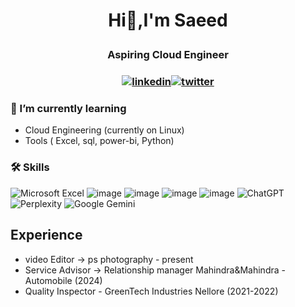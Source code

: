# <p align="center">Hi👋,I'm Saeed</p>
### <p align="center">Aspiring Cloud Engineer</p>
### <p align="Center">[![linkedin](https://img.shields.io/badge/linkedin-0A66C2?style=for-the-badge&logo=linkedin&logoColor=white)](https://www.linkedin.com/in/shaik-mohammed-sayeed-82b00a239/)[![twitter](https://img.shields.io/badge/twitter-1DA1F2?style=for-the-badge&logo=twitter&logoColor=white)](https://x.com/SMD_THE_MAN)
</p>

### 🌱 I’m currently learning

- Cloud Engineering (currently on Linux)
- Tools ( Excel, sql, power-bi, Python)


### 🛠 Skills

![Microsoft Excel](https://img.shields.io/badge/Microsoft_Excel-217346?style=for-the-badge&logo=microsoft-excel&logoColor=white)
![image](https://img.shields.io/badge/PowerBI-F2C811?style=for-the-badge&logo=Power%20BI&logoColor=white)
![image](	https://img.shields.io/badge/Python-FFD43B?style=for-the-badge&logo=python&logoColor=blue)
![image](https://img.shields.io/badge/Microsoft%20SQL%20Server-CC2927?style=for-the-badge&logo=microsoft%20sql%20server&logoColor=white)
![image](https://img.shields.io/badge/Linux-FCC624?style=for-the-badge&logo=linux&logoColor=black)
![ChatGPT](https://img.shields.io/badge/chatGPT-74aa9c?style=for-the-badge&logo=openai&logoColor=white)
![Perplexity](https://img.shields.io/badge/perplexity-000000?style=for-the-badge&logo=perplexity&logoColor=088F8F)
![Google Gemini](https://img.shields.io/badge/google%20gemini-8E75B2?style=for-the-badge&logo=google%20gemini&logoColor=white)

## Experience
- video Editor -> ps photography - present
- Service Advisor -> Relationship manager Mahindra&Mahindra -Automobile (2024) 
- Quality Inspector - GreenTech Industries Nellore (2021-2022)








  
